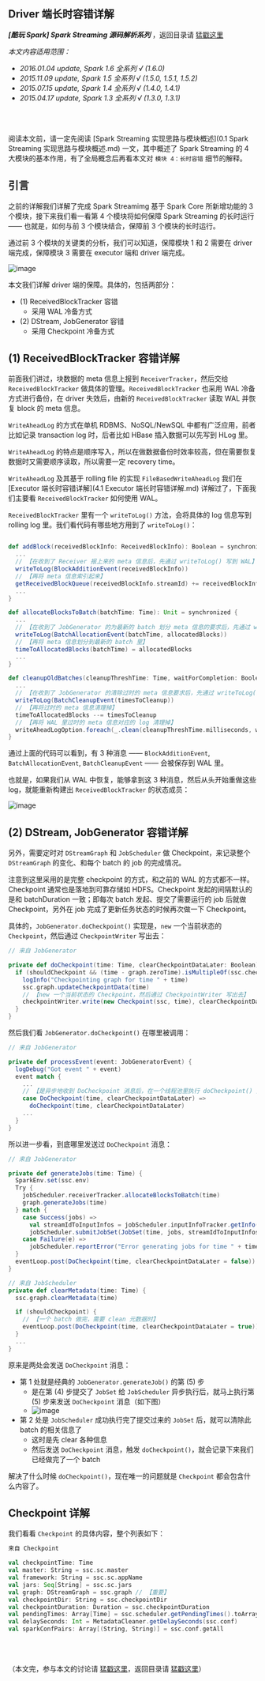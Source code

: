## Driver 端长时容错详解

***[酷玩 Spark] Spark Streaming 源码解析系列*** ，返回目录请 [猛戳这里](readme.md)

*本文内容适用范围：*

- *2016.01.04 update, Spark 1.6 全系列 √ (1.6.0)*
- *2015.11.09 update, Spark 1.5 全系列 √ (1.5.0, 1.5.1, 1.5.2)*
- *2015.07.15 update, Spark 1.4 全系列 √ (1.4.0, 1.4.1)*
- *2015.04.17 update, Spark 1.3 全系列 √ (1.3.0, 1.3.1)*
<br/>
<br/>

阅读本文前，请一定先阅读 [Spark Streaming 实现思路与模块概述](0.1 Spark Streaming 实现思路与模块概述.md) 一文，其中概述了 Spark Streaming 的 4 大模块的基本作用，有了全局概念后再看本文对 `模块 4：长时容错` 细节的解释。

## 引言

之前的详解我们详解了完成 Spark Streamimg 基于 Spark Core 所新增功能的 3 个模块，接下来我们看一看第 4 个模块将如何保障 Spark Streaming 的长时运行 —— 也就是，如何与前 3 个模块结合，保障前 3 个模块的长时运行。

通过前 3 个模块的关键类的分析，我们可以知道，保障模块 1 和 2 需要在 driver 端完成，保障模块 3 需要在 executor 端和 driver 端完成。

![image](0.imgs/040.png)

本文我们详解 driver 端的保障。具体的，包括两部分：

- (1) ReceivedBlockTracker 容错
  - 采用 WAL 冷备方式
- (2) DStream, JobGenerator 容错
  - 采用 Checkpoint 冷备方式

## (1)  ReceivedBlockTracker 容错详解

前面我们讲过，块数据的 meta 信息上报到 `ReceiverTracker`，然后交给 `ReceivedBlockTracker` 做具体的管理。`ReceivedBlockTracker` 也采用 WAL 冷备方式进行备份，在 driver 失效后，由新的 `ReceivedBlockTracker` 读取 WAL 并恢复 block 的 meta 信息。

`WriteAheadLog` 的方式在单机 RDBMS、NoSQL/NewSQL 中都有广泛应用，前者比如记录 transaction log 时，后者比如 HBase 插入数据可以先写到 HLog 里。

`WriteAheadLog` 的特点是顺序写入，所以在做数据备份时效率较高，但在需要恢复数据时又需要顺序读取，所以需要一定 recovery time。

`WriteAheadLog` 及其基于 rolling file 的实现 `FileBasedWriteAheadLog` 我们在 [Executor 端长时容错详解](4.1 Executor 端长时容错详解.md) 详解过了，下面我们主要看 `ReceivedBlockTracker` 如何使用 WAL。

`ReceivedBlockTracker` 里有一个 `writeToLog()` 方法，会将具体的 log 信息写到 rolling log 里。我们看代码有哪些地方用到了 `writeToLog()`：

```scala

def addBlock(receivedBlockInfo: ReceivedBlockInfo): Boolean = synchronized {
  ...
  // 【在收到了 Receiver 报上来的 meta 信息后，先通过 writeToLog() 写到 WAL】
  writeToLog(BlockAdditionEvent(receivedBlockInfo))
  // 【再将 meta 信息索引起来】
  getReceivedBlockQueue(receivedBlockInfo.streamId) += receivedBlockInfo
  ...
}

def allocateBlocksToBatch(batchTime: Time): Unit = synchronized {
  ...
  // 【在收到了 JobGenerator 的为最新的 batch 划分 meta 信息的要求后，先通过 writeToLog() 写到 WAL】
  writeToLog(BatchAllocationEvent(batchTime, allocatedBlocks))
  // 【再将 meta 信息划分到最新的 batch 里】
  timeToAllocatedBlocks(batchTime) = allocatedBlocks
  ...
}

def cleanupOldBatches(cleanupThreshTime: Time, waitForCompletion: Boolean): Unit = synchronized {
  ...
  // 【在收到了 JobGenerator 的清除过时的 meta 信息要求后，先通过 writeToLog() 写到 WAL】
  writeToLog(BatchCleanupEvent(timesToCleanup))
  // 【再将过时的 meta 信息清理掉】
  timeToAllocatedBlocks --= timesToCleanup
  // 【再将 WAL 里过时的 meta 信息对应的 log 清理掉】
  writeAheadLogOption.foreach(_.clean(cleanupThreshTime.milliseconds, waitForCompletion))
}
```

通过上面的代码可以看到，有 3 种消息 —— `BlockAdditionEvent`, `BatchAllocationEvent`, `BatchCleanupEvent` —— 会被保存到 WAL 里。

也就是，如果我们从 WAL 中恢复，能够拿到这 3 种消息，然后从头开始重做这些 log，就能重新构建出 `ReceivedBlockTracker` 的状态成员：

![image](3.imgs/070.png)

## (2) DStream, JobGenerator 容错详解

另外，需要定时对 `DStreamGraph` 和 `JobScheduler` 做 Checkpoint，来记录整个 `DStreamGraph` 的变化、和每个 batch 的 job 的完成情况。

注意到这里采用的是完整 checkpoint 的方式，和之前的 WAL 的方式都不一样。Checkpoint 通常也是落地到可靠存储如 HDFS。Checkpoint 发起的间隔默认的是和 batchDuration 一致；即每次 batch 发起、提交了需要运行的 job 后就做 Checkpoint，另外在 job 完成了更新任务状态的时候再次做一下 Checkpoint。

具体的，`JobGenerator.doCheckpoint()` 实现是，`new` 一个当前状态的 `Checkpoint`，然后通过 `CheckpointWriter` 写出去：

```scala
// 来自 JobGenerator

private def doCheckpoint(time: Time, clearCheckpointDataLater: Boolean) {
  if (shouldCheckpoint && (time - graph.zeroTime).isMultipleOf(ssc.checkpointDuration)) {
    logInfo("Checkpointing graph for time " + time)
    ssc.graph.updateCheckpointData(time)
    // 【new 一个当前状态的 Checkpoint，然后通过 CheckpointWriter 写出去】
    checkpointWriter.write(new Checkpoint(ssc, time), clearCheckpointDataLater)
  }
}
```

然后我们看 `JobGenerator.doCheckpoint()` 在哪里被调用：

```scala
// 来自 JobGenerator

private def processEvent(event: JobGeneratorEvent) {
  logDebug("Got event " + event)
  event match {
    ...
    // 【是异步地收到 DoCheckpoint 消息后，在一个线程池里执行 doCheckpoint() 方法】
    case DoCheckpoint(time, clearCheckpointDataLater) =>
      doCheckpoint(time, clearCheckpointDataLater)
    ...
  }
}
```

所以进一步看，到底哪里发送过 `DoCheckpoint` 消息：

```scala
// 来自 JobGenerator

private def generateJobs(time: Time) {
  SparkEnv.set(ssc.env)
  Try {
    jobScheduler.receiverTracker.allocateBlocksToBatch(time)                 // 【步骤 (1)】
    graph.generateJobs(time)                                                 // 【步骤 (2)】
  } match {
    case Success(jobs) =>
      val streamIdToInputInfos = jobScheduler.inputInfoTracker.getInfo(time) // 【步骤 (3)】
      jobScheduler.submitJobSet(JobSet(time, jobs, streamIdToInputInfos))    // 【步骤 (4)】
    case Failure(e) =>
      jobScheduler.reportError("Error generating jobs for time " + time, e)
  }
  eventLoop.post(DoCheckpoint(time, clearCheckpointDataLater = false))       // 【步骤 (5)】
}

// 来自 JobScheduler
private def clearMetadata(time: Time) {
  ssc.graph.clearMetadata(time)

  if (shouldCheckpoint) {
    // 【一个 batch 做完，需要 clean 元数据时】
    eventLoop.post(DoCheckpoint(time, clearCheckpointDataLater = true))
  }
  ...
}
```

原来是两处会发送 `DoCheckpoint` 消息：

- 第 1 处就是经典的 `JobGenerator.generateJob()` 的第 (5) 步
  - 是在第 (4) 步提交了 `JobSet` 给 `JobScheduler` 异步执行后，就马上执行第 (5) 步来发送 `DoCheckpoint` 消息（如下图）
  - ![image](0.imgs/055.png)
- 第 2 处是 `JobScheduler` 成功执行完了提交过来的 `JobSet` 后，就可以清除此 batch 的相关信息了
  - 这时是先 clear 各种信息
  - 然后发送 `DoCheckpoint` 消息，触发 `doCheckpoint()`，就会记录下来我们已经做完了一个 batch 

解决了什么时候 `doCheckpoint()`，现在唯一的问题就是 `Checkpoint` 都会包含什么内容了。

## Checkpoint 详解

我们看看 `Checkpoint` 的具体内容，整个列表如下：

```scala
来自 Checkpoint

val checkpointTime: Time
val master: String = ssc.sc.master
val framework: String = ssc.sc.appName
val jars: Seq[String] = ssc.sc.jars
val graph: DStreamGraph = ssc.graph // 【重要】
val checkpointDir: String = ssc.checkpointDir
val checkpointDuration: Duration = ssc.checkpointDuration
val pendingTimes: Array[Time] = ssc.scheduler.getPendingTimes().toArray // 【重要】
val delaySeconds: Int = MetadataCleaner.getDelaySeconds(ssc.conf)
val sparkConfPairs: Array[(String, String)] = ssc.conf.getAll
```
<br/>
<br/>

（本文完，参与本文的讨论请 [猛戳这里](https://github.com/proflin/CoolplaySpark/issues/12)，返回目录请 [猛戳这里](readme.md)）
